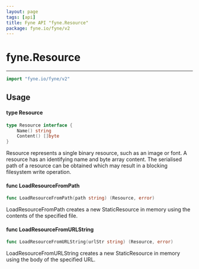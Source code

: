 ```yaml
---
layout: page
tags: [api]
title: Fyne API "fyne.Resource"
package: fyne.io/fyne/v2
---
```


# fyne.Resource
---
```go
import "fyne.io/fyne/v2"
```

## Usage

#### type Resource

```go
type Resource interface {
	Name() string
	Content() []byte
}
```

Resource represents a single binary resource, such as an image or font. A resource has an identifying name and byte array content. The serialised path of a resource can be obtained which may result in a blocking filesystem write operation.

#### func  LoadResourceFromPath

```go
func LoadResourceFromPath(path string) (Resource, error)
```
LoadResourceFromPath creates a new StaticResource in memory using the contents of the specified file.

#### func  LoadResourceFromURLString

```go
func LoadResourceFromURLString(urlStr string) (Resource, error)
```
LoadResourceFromURLString creates a new StaticResource in memory using the body of the specified URL.
